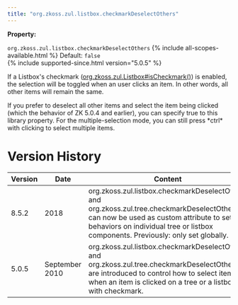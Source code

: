 ```yaml
---
title: "org.zkoss.zul.listbox.checkmarkDeselectOthers"
---
```


**Property:**

`org.zkoss.zul.listbox.checkmarkDeselectOthers`
{% include all-scopes-available.html %}
Default: `false`  
{% include supported-since.html version="5.0.5" %}

If a Listbox's checkmark
([org.zkoss.zul.Listbox#isCheckmark()](https://www.zkoss.org/javadoc/latest/zk/org/zkoss/zul/Listbox.html#isCheckmark())) is
enabled, the selection will be toggled when an user clicks an item. In
other words, all other items will remain the same.

If you prefer to deselect all other items and select the item being
clicked (which the behavior of ZK 5.0.4 and earlier), you can specify
true to this library property. For the multiple-selection mode, you can
still press \*ctrl\* with clicking to select multiple items.

# Version History

| Version | Date           | Content                                                                                                                                                                                                                    |
|---------|----------------|----------------------------------------------------------------------------------------------------------------------------------------------------------------------------------------------------------------------------|
| 8.5.2   | 2018           | org.zkoss.zul.listbox.checkmarkDeselectOthers and org.zkoss.zul.tree.checkmarkDeselectOthers can now be used as custom attribute to set behaviors on individual tree or listbox components. Previously: only set globally. |
| 5.0.5   | September 2010 | org.zkoss.zul.listbox.checkmarkDeselectOthers and org.zkoss.zul.tree.checkmarkDeselectOthers are introduced to control how to select items when an item is clicked on a tree or a listbox with checkmark.                  |
